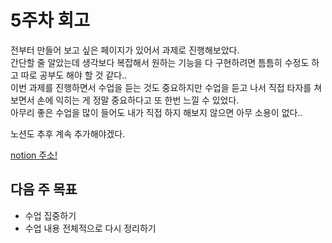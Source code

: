 # 5주차 회고

전부터 만들어 보고 싶은 페이지가 있어서 과제로 진행해보았다.  
간단할 줄 알았는데 생각보다 복잡해서 원하는 기능을 다 구현하려면
틈틈히 수정도 하고 따로 공부도 해야 할 것 같다..  
이번 과제를 진행하면서 수업을 듣는 것도 중요하지만 수업을 듣고 나서 직접 타자를 쳐보면서 손에 익히는 게 정말 중요하다고 또 한번 느낄 수 있었다.  
아무리 좋은 수업을 많이 들어도 내가 직접 하지 해보지 않으면 아무 소용이 없다..

노션도 추후 계속 추가해야겠다.

[notion 주소!](https://shine-swamp-cd0.notion.site/JavaScript-5-22d66753eea480b08363f686633156ba?source=copy_link)

## 다음 주 목표

- 수업 집중하기
- 수업 내용 전체적으로 다시 정리하기
